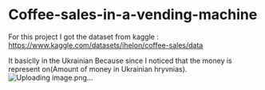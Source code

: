 # Coffee-sales-in-a-vending-machine 
For this project I got the dataset from kaggle : https://www.kaggle.com/datasets/ihelon/coffee-sales/data 

It basiclly in the Ukrainian Because since I noticed that the money is represent on(Amount of money in Ukrainian hryvnias). 
![Uploading image.png…]()

